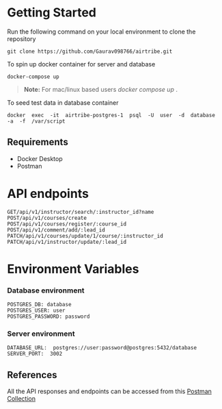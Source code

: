 
# Getting Started
Run the following command on your local environment to clone the repository

    git clone https://github.com/Gaurav098766/airtribe.git

To spin up docker container for server and database

    docker-compose up

> **Note:** For mac/linux based users *docker compose up* .
 
To seed test data in database container 

    docker  exec  -it  airtribe-postgres-1  psql  -U  user  -d  database  -a  -f  /var/script

## Requirements
- Docker Desktop
- Postman

# API endpoints
    GET/api/v1/instructor/search/:instructor_id?name
    POST/api/v1/courses/create
    POST/api/v1/courses/register/:course_id
    POST/api/v1/comment/add/:lead_id
    PATCH/api/v1/courses/update/1/course/:instructor_id
    PATCH/api/v1/instructor/update/:lead_id

# Environment Variables
###  Database environment 
    POSTGRES_DB: database
    POSTGRES_USER: user
    POSTGRES_PASSWORD: password
### Server environment
    DATABASE_URL:  postgres://user:password@postgres:5432/database
    SERVER_PORT:  3002

## References 

All the API responses and endpoints can be accessed from this [Postman Collection](https://api.postman.com/collections/26285999-71156871-b9dd-488e-a32c-857c361d93b2?access_key=PMAT-01HFKY82A0CFMSJJR6ZQXG7GYV)



